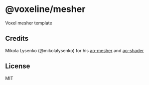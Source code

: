 # @voxeline/mesher

Voxel mesher template

## Credits

Mikola Lysenko (@mikolalysenko) for his [ao-mesher](https://github.com/mikolalysenko/ao-mesher) and [ao-shader](https://github.com/mikolalysenko/ao-shader)

## License

MIT
